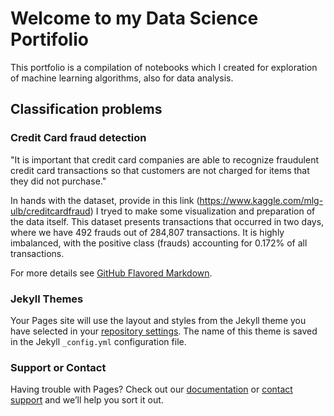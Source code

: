 # Welcome to my Data Science Portifolio

This portfolio is a compilation of notebooks which I created for exploration of machine learning algorithms, also for data analysis.  

## Classification problems

### Credit Card fraud detection

"It is important that credit card companies are able to recognize fraudulent credit card transactions so that customers are not charged for items that they did not purchase."

In hands with the dataset, provide in this link (https://www.kaggle.com/mlg-ulb/creditcardfraud) I tryed to make some visualization and preparation of the data itself. This dataset presents transactions that occurred in two days, where we have 492 frauds out of 284,807 transactions. It is highly imbalanced, with the positive class (frauds) accounting for 0.172% of all transactions.



For more details see [GitHub Flavored Markdown](https://guides.github.com/features/mastering-markdown/).

### Jekyll Themes

Your Pages site will use the layout and styles from the Jekyll theme you have selected in your [repository settings](https://github.com/PedroOrona/pedroorona.github.io/settings). The name of this theme is saved in the Jekyll `_config.yml` configuration file.

### Support or Contact

Having trouble with Pages? Check out our [documentation](https://help.github.com/categories/github-pages-basics/) or [contact support](https://github.com/contact) and we’ll help you sort it out.
